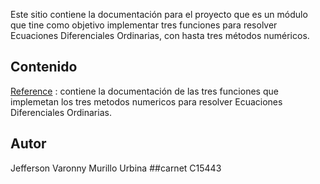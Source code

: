 Este sitio contiene la documentación para el proyecto que es un módulo que tine como objetivo implementar tres funciones para resolver Ecuaciones Diferenciales Ordinarias, con hasta tres métodos numéricos.

## Contenido

[Reference](reference.md) : contiene la documentación de las tres funciones que implemetan los tres metodos numericos para resolver Ecuaciones Diferenciales Ordinarias.

## Autor
Jefferson Varonny Murillo Urbina
##carnet
C15443



